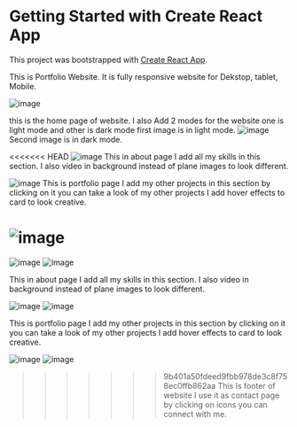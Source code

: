 # Getting Started with Create React App

This project was bootstrapped with [Create React App](https://github.com/facebook/create-react-app).

This is Portfolio Website.
It is fully responsive website for Dekstop, tablet, Mobile.

![image](https://github.com/user-attachments/assets/c93942b1-25ba-4606-b229-999c88bab016)

this is the home page of website.
I also Add 2 modes for the website one is light mode and other is dark mode
first image is in light mode.
![image](https://github.com/user-attachments/assets/5ce0070b-7969-49bc-a281-c3b6281c9705)
Second image is in dark mode.

<<<<<<< HEAD
![image](https://github.com/user-attachments/assets/96062aed-7b11-4304-b25b-77fa2d7f7787)
This in about page
I add all my skills in this section.
I also video in background instead of plane images to look different.

![image](https://github.com/user-attachments/assets/52fea81a-1ab4-4758-8b8f-a175684d265b)
This is portfolio page
I add my other projects in this section
by clicking on it you can take a look of my other projects
I add hover effects to card to look creative.

# ![image](https://github.com/user-attachments/assets/8af003e8-de06-4fad-a1ec-a310f701db01)

![image](https://github.com/user-attachments/assets/96062aed-7b11-4304-b25b-77fa2d7f7787)
![image](https://github.com/user-attachments/assets/c1012639-8273-4de5-a43f-cf4c3d989759)

This in about page
I add all my skills in this section.
I also video in background instead of plane images to look different.

![image](https://github.com/user-attachments/assets/52fea81a-1ab4-4758-8b8f-a175684d265b)
![image](https://github.com/user-attachments/assets/73b4e111-07e9-4494-a201-fafcb9122632)

This is portfolio page
I add my other projects in this section
by clicking on it you can take a look of my other projects
I add hover effects to card to look creative.

![image](https://github.com/user-attachments/assets/8af003e8-de06-4fad-a1ec-a310f701db01)
![image](https://github.com/user-attachments/assets/1be8006e-989d-4987-a0b8-9951b8b837af)

> > > > > > > 9b401a50fdeed9fbb978de3c8f758ec0ffb862aa
> > > > > > > This Is footer of website
> > > > > > > I use it as contact page
> > > > > > > by clicking on icons you can connect with me.
